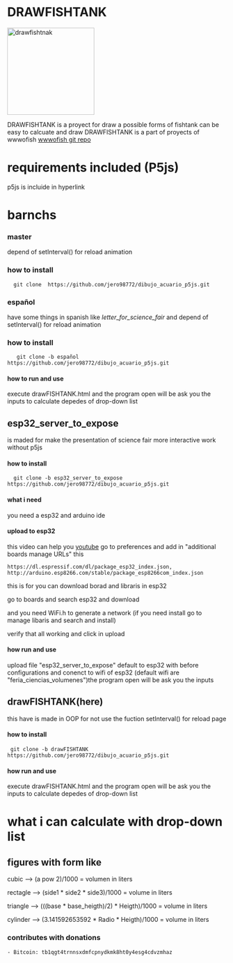 # DRAWFISHTANK
<img src="http://wiki.unloquer.org/_media/personas/jero98772/2021-02-24-145222_225x175_scrot.png" alt="drawfishtnak" width="200" height="200"/>

DRAWFISHTANK is a proyect for draw a possible forms of fishtank can be easy to calcuate and draw 
DRAWFISHTANK is a part of proyects of wwwofish [wwwofish git repo](https://github.com/jero98772/wwwofish)
# requirements included (P5js)
p5js is  incluide in hyperlink
# barnchs 
### master
depend of setInterval() for reload animation
### how to install

      git clone  https://github.com/jero98772/dibujo_acuario_p5js.git
### español
have some things in spanish like *letter_for_science_fair* and depend of setInterval() for reload animation
### how to install
      
       git clone -b español  https://github.com/jero98772/dibujo_acuario_p5js.git
#### how to run and use 
execute  drawFISHTANK.html and the program open will be ask you  the inputs to calculate depedes of drop-down list 

## esp32_server_to_expose
is maded for make the presentation of science fair more interactive work without p5js 
#### how to install
      
      git clone -b esp32_server_to_expose  https://github.com/jero98772/dibujo_acuario_p5js.git
 
#### what i need 
you need a esp32 and arduino ide
#### upload to esp32
this video can help you [youtube](https://www.youtube.com/watch?v=2DL8FlrBTDs)
go to preferences and add in "additional boards manage URLs"  this 
    
    https://dl.espressif.com/dl/package_esp32_index.json, http://arduino.esp8266.com/stable/package_esp8266com_index.json
this is for you can download borad and libraris in esp32 

go to boards and search esp32 and download

and you need WiFi.h to generate a network (if you need install go to manage libaris and search and install)

verify that all working and click in upload

#### how run and use
upload file "esp32_server_to_expose" default to esp32 with before configurations and conenct to wifi of esp32 (default wifi are "feria_ciencias_volumenes")the program open will be ask you  the inputs 
## drawFISHTANK(here)
this have is made in OOP for not use the fuction setInterval() for reload page
#### how to install

     git clone -b drawFISHTANK  https://github.com/jero98772/dibujo_acuario_p5js.git
#### how  run and use 
execute  drawFISHTANK.html and the program open will be ask you  the inputs to calculate depedes of drop-down list 

# what i can calculate  with drop-down list
## figures with form like

 cubic --> (a pow 2)/1000 = volumen in liters

 rectagle --> (side1 * side2 * side3)/1000 = volume in liters 

 triangle --> (((base * base_heigth)/2) * Heigth)/1000 = volume in liters

 cylinder --> (3.141592653592 * Radio * Heigth)/1000 = volume in liters



### contributes with donations
	
	- Bitcoin: tb1qgt4trnnsxdmfcpnydkmk8ht0y4esg4cdvzmhaz
